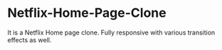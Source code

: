 # Netflix-Home-Page-Clone
It is a Netflix Home page clone. Fully responsive with various transition effects as well.

